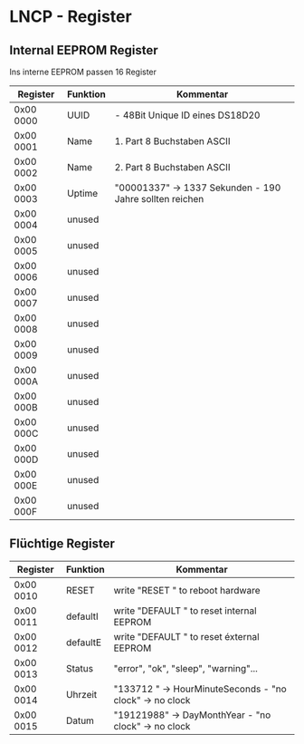# LNCP - Register

## Internal EEPROM  Register

Ins interne EEPROM passen 16 Register

Register 	| Funktion | Kommentar
---------- 	| ------------ | -------------
0x00 0000   |  UUID  	| - 48Bit Unique ID eines DS18D20 
0x00 0001   |  Name  	| 1. Part 8 Buchstaben ASCII
0x00 0002   |  Name  	| 2. Part 8 Buchstaben ASCII
0x00 0003   |  Uptime  	| "00001337" -> 1337 Sekunden - 190 Jahre sollten reichen
0x00 0004   |  unused 	| 
0x00 0005   |  unused 	| 
0x00 0006   |  unused 	| 
0x00 0007   |  unused 	| 
0x00 0008   |  unused 	| 
0x00 0009   |  unused 	| 
0x00 000A   |  unused 	| 
0x00 000B   |  unused 	| 
0x00 000C   |  unused 	| 
0x00 000D   |  unused 	| 
0x00 000E   |  unused 	| 
0x00 000F   |  unused 	| 

## Flüchtige Register

Register 	| Funktion | Kommentar
---------- 	| ------------ | -------------
0x00 0010   |  RESET    | write "RESET   " to reboot hardware
0x00 0011   |  defaultI | write "DEFAULT " to reset internal EEPROM
0x00 0012   |  defaultE | write "DEFAULT " to reset éxternal EEPROM
0x00 0013   |  Status  	| "error", "ok", "sleep", "warning"...
0x00 0014   |  Uhrzeit  | "133712  " -> HourMinuteSeconds - "no clock" -> no clock
0x00 0015   |  Datum  	| "19121988" -> DayMonthYear - "no clock" -> no clock